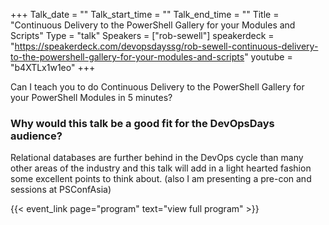 +++
Talk_date = ""
Talk_start_time = ""
Talk_end_time = ""
Title = "Continuous Delivery to the PowerShell Gallery for your Modules and Scripts"
Type = "talk"
Speakers = ["rob-sewell"]
speakerdeck = "https://speakerdeck.com/devopsdayssg/rob-sewell-continuous-delivery-to-the-powershell-gallery-for-your-modules-and-scripts"
youtube = "b4XTLx1w1eo"
+++

Can I teach you to do Continuous Delivery to the PowerShell Gallery for your PowerShell Modules in 5 minutes?

### Why would this talk be a good fit for the DevOpsDays audience?

Relational databases are further behind in the DevOps cycle than many other areas of the industry and this talk will add in a light hearted fashion some excellent points to think about. (also I am presenting a pre-con and sessions at PSConfAsia)

{{< event_link page="program" text="view full program" >}}
